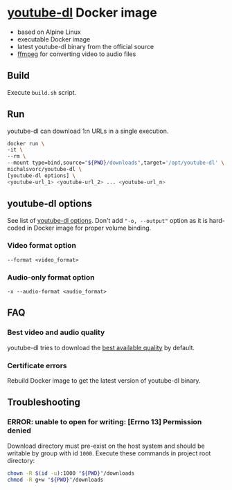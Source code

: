 # [youtube-dl](https://github.com/ytdl-org/youtube-dl) Docker image

- based on Alpine Linux
- executable Docker image
- latest youtube-dl binary from the official source
- [ffmpeg](https://ffmpeg.org/) for converting video to audio files

## Build

Execute `build.sh` script.

## Run

youtube-dl can download 1:n URLs in a single execution.

```bash
docker run \
-it \
--rm \
--mount type=bind,source="${PWD}/downloads",target='/opt/youtube-dl' \
michalsvorc/youtube-dl \
[youtube-dl options] \
<youtube-url_1> <youtube-url_2> ... <youtube-url_n>
```

## youtube-dl options

See list of [youtube-dl options](https://github.com/ytdl-org/youtube-dl#options).
Don't add `"-o, --output"` option as it is hard-coded in Docker image for proper volume binding.

### Video format option

`--format <video_format>`

### Audio-only format option

`-x --audio-format <audio_format>`

## FAQ

### Best video and audio quality

youtube-dl tries to download the [best available quality](https://github.com/ytdl-org/youtube-dl#format-selection) by default.

### Certificate errors

Rebuild Docker image to get the latest version of youtube-dl binary.

## Troubleshooting

### ERROR: unable to open for writing: [Errno 13] Permission denied

Download directory must pre-exist on the host system and should be writable by group with id `1000`. Execute these commands in project root directory:
```bash
chown -R $(id -u):1000 "${PWD}"/downloads
chmod -R g+w "${PWD}"/downloads
```
